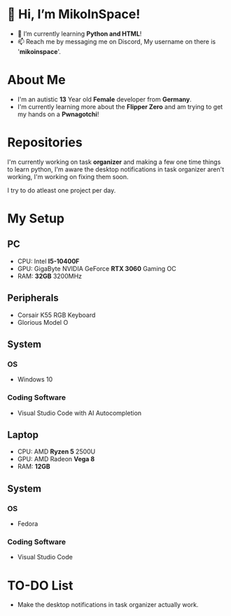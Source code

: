 # 👋 Hi, I’m MikoInSpace!
- 🌱 I’m currently learning __Python and HTML__!
- 📫 Reach me by messaging me on Discord, My username on there is '**mikoinspace**'.

# About Me
- I'm an autistic **13** Year old __Female__ developer from __Germany__.
- I'm currently learning more about the __Flipper Zero__ and am trying to get my hands on a __Pwnagotchi__!

# Repositories

I'm currently working on task __organizer__ and making a few one time things to learn python, I'm aware the desktop notifications in task organizer aren't working, I'm working on fixing them soon.

I try to do atleast one project per day.

# My Setup
## PC
- CPU: Intel __I5-10400F__
- GPU: GigaByte NVIDIA GeForce __RTX 3060__ Gaming OC
- RAM: __32GB__ 3200MHz

## Peripherals
- Corsair K55 RGB Keyboard
- Glorious Model O

## System
### OS
- Windows 10
### Coding Software
- Visual Studio Code with AI Autocompletion

## Laptop
- CPU: AMD __Ryzen 5__ 2500U
- GPU: AMD Radeon __Vega 8__
- RAM: __12GB__

## System
### OS
- Fedora
### Coding Software
- Visual Studio Code
  
# TO-DO List
- Make the desktop notifications in task organizer actually work.

  
